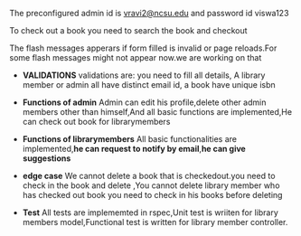 

The preconfigured admin id is vravi2@ncsu.edu and password id viswa123

To check out a book you need to search the book and checkout

The flash messages apperars if form filled is invalid or page reloads.For some flash messages might not appear now.we are working on that
-  **VALIDATIONS** 
validations are:  you need to fill all details,
                 A library member or admin all have distinct email id,
                 a book have unique isbn 
-  **Functions of admin**
Admin can edit his profile,delete other admin members other than himself,And all basic functions are implemented,He can check out book for librarymembers 

-  **Functions of librarymembers**
All basic functionalities are implemented,**he can request to notify by  email**,**he can give suggestions** 
-  **edge case**
We cannot delete a book that is checkedout.you need to check in the book and delete
,You cannot delete library member who has checked out book you need to check in his books before deleting 
- **Test**
All tests are implememted in rspec,Unit test is wriiten for library members model,Functional test is written for library member controller. 
                

